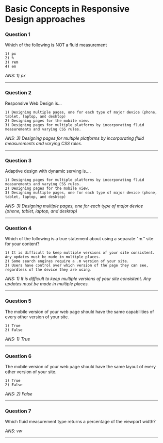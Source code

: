 # Basic Concepts in Responsive Design approaches

### Question 1
Which of the following is NOT a fluid measurement

    1) px
    2) %
    3) rem
    4) em

_ANS: 1) px_<hr>

### Question 2
Responsive Web Design is...

    1) Designing multiple pages, one for each type of major device (phone, tablet, laptop, and desktop)
    2) Designing pages for the mobile view.
    3) Designing pages for multiple platforms by incorporating fluid measurements and varying CSS rules.

_ANS: 3) Designing pages for multiple platforms by incorporating fluid measurements and varying CSS rules._<hr>

### Question 3
Adaptive design with dynamic serving is....

    1) Designing pages for multiple platforms by incorporating fluid measurements and varying CSS rules.
    2) Designing pages for the mobile view.
    3) Designing multiple pages, one for each type of major device (phone, tablet, laptop, and desktop)

_ANS: 3) Designing multiple pages, one for each type of major device (phone, tablet, laptop, and desktop)_<hr>

### Question 4
Which of the following is a true statement about using  a separate "m." site for your content?

    1) It is difficult to keep multiple versions of your site consistent.  Any updates must be made in multiple places.
    2) Some search engines require a .m version of your site.
    3) Users have control over which version of the page they can see, regardless of the device they are using.

_ANS: 1) It is difficult to keep multiple versions of your site consistent.  Any updates must be made in multiple places._<hr>

### Question 5
The mobile version of your web page should have the same capabilities of every other version of your site.

    1) True
    2) False

_ANS: 1) True_<hr>

### Question 6
The mobile version of your web page should have the same layout of every other version of your site.

    1) True
    2) False

_ANS: 2) False_<hr>

### Question 7
Which fluid measurement type returns a percentage of the viewport width?

_ANS: vw_<hr>
